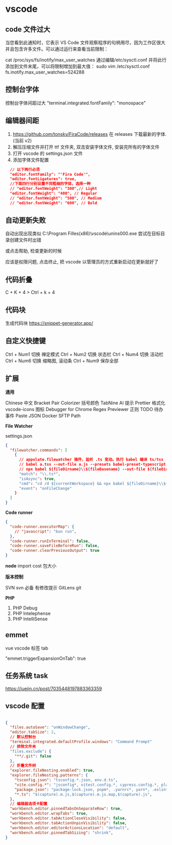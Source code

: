 # vscode

## code 文件过大

当您看到此通知时，它表示 VS Code 文件观察程序的句柄用尽，因为工作区很大并且包含许多文件。可以通过运行来查看当前限制：

cat /proc/sys/fs/inotify/max_user_watches
通过编辑/etc/sysctl.conf 并将此行添加到文件末尾，可以将限制增加到最大值：
sudo vim /etc/sysctl.conf
fs.inotify.max_user_watches=524288

## 控制台字体

控制台字体间距过大
"terminal.integrated.fontFamily": "monospace"

## 编辑器间距

1. https://github.com/tonsky/FiraCode/releases
   在 releases 下载最新的字体. (当前 v2)
2. 解压压缩文件并打开 ttf 文件夹, 双击安装字体文件, 安装完所有的字体文件
3. 打开 vscode 的 settings.json 文件
4. 添加字体文件配置

```json
  // 以下两行必须
  "editor.fontFamily": "'Fira Code'",
  "editor.fontLigatures": true,
  //下面四行分别设置不同粗细的字体，选择一种
  // "editor.fontWeight": "300",// Light
  "editor.fontWeight": "400", // Regular
  // "editor.fontWeight": "500", // Medium
  // "editor.fontWeight": "600", // Bold
```

## 自动更新失败

自动出现出现类似
C:\Program Filles(x86)\vscode\unins000.exe
尝试在目标目录创建文件时出错

或点击帮助, 检查更新的时候

应该是权限问题, 点击终止, 把 vscode 以管理员的方式重新启动在更新就好了

## 代码折叠

C + K + 4 > Ctrl + k + 4

## 代码块

生成代码块
https://snippet-generator.app/

## 自定义快捷键

Ctrl + Num1 切换 禅定模式
Ctrl + Num2 切换 状态栏
Ctrl + Num4 切换 活动栏
Ctrl + Num6 切换 缩略图, 滚动条
Ctrl + Num9 保存全部

## 扩展

**通用**

Chinese 中文
Bracket Pair Colorizer 括号颜色
TabNine AI 提示
Prettier 格式化
vscode-icons 图标
Debugger for Chrome
Regex Previewer 正则
TODO 待办事件
Paste JSON
Docker
SFTP
Path

**File Watcher**

settings.json

```json
{
  "filewatcher.commands": [
    {
      // appulate.filewatcher 插件，监听 .ts 变动。执行 babel 编译 ts/tsx
      // babel a.tsx --out-file a.js --presets babel-preset-typescript --plugins babel-plugin-transform-vue-jsx
      // npx babel ${fileDirname}\\${fileBasename} --out-file ${fileDirname}\\${fileBasenameNoExt}.js --presets babel-preset-typescript
      "match": "\\.ts*",
      "isAsync": true,
      "cmd": "cd /d ${currentWorkspace} && npx babel ${fileDirname}\\${fileBasename} --out-file ${fileDirname}\\${fileBasenameNoExt}.js --presets babel-preset-typescript",
      "event": "onFileChange"
    }
  ]
}
```

**Code runner**

```json
{
  "code-runner.executorMap": {
    // "javascript": "bun run",
  },
  "code-runner.runInTerminal": false,
  "code-runner.saveFileBeforeRun": false,
  "code-runner.clearPreviousOutput": true
}
```

**node**
import cost 包大小

**版本控制**

SVN svn 必备 有修改提示
GitLens git

**PHP**

1. PHP Debug
2. PHP Intelephense
3. PHP IntelliSense

## emmet

vue vscode 标签 tab

"emmet.triggerExpansionOnTab": true

## 任务系统 task

https://juejin.cn/post/7035448197883363359

## vscode 配置

```json

{
  "files.autoSave": "onWindowChange",
  "editor.tabSize": 2,
  // 默认控制台
  "terminal.integrated.defaultProfile.windows": "Command Prompt"
  // 排除文件夹
  "files.exclude": {
    "**/.git": false
  },
  // 折叠文件树
  "explorer.fileNesting.enabled": true,
  "explorer.fileNesting.patterns": {
    "tsconfig.json": "tsconfig.*.json, env.d.ts",
    "vite.config.*": "jsconfig*, vitest.config.*, cypress.config.*, playwright.config.*",
    "package.json": "package-lock.json, pnpm*, .yarnrc*, yarn*, .eslint*, eslint*, .prettier*, prettier*, .editorconfig",
    "*.ts": "$(capture).m.js,$(capture).m.js.map,$(capture).js",
  },
  // 编辑器选项卡配置
  "workbench.editor.pinnedTabsOnSeparateRow": true,
  "workbench.editor.wrapTabs": true,
  "workbench.editor.tabActionCloseVisibility": false,
  "workbench.editor.tabActionUnpinVisibility": false,
  "workbench.editor.editorActionsLocation": "default",
  "workbench.editor.pinnedTabSizing": "shrink",
}

```
